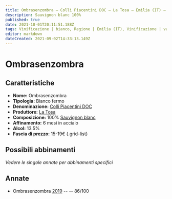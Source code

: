 ```yaml
---
title: Ombrasenzombra – Colli Piacentini DOC – La Tosa – Emilia (IT) – 15-19€ – 3★
description: Sauvignon blanc 100%
published: true
date: 2021-10-01T20:11:51.188Z
tags: Vinificazione | bianco, Regione | Emilia (IT), Vinificazione | varietale, Vinificazione | fermo, Valutazioni | 3 stelle, Vitigni | Malvasia di Candia aromatica, Prezzi | 15-19€
editor: markdown
dateCreated: 2021-09-02T14:33:13.149Z
---
```


# Ombrasenzombra

## Caratteristiche
- **Nome:** Ombrasenzombra
- **Tipologia:** Bianco fermo
- **Denominazione:** [Colli Piacentini DOC](/denominazioni/Italia/Emilia/DOC-Colli-Piacentini)
- **Produttore:** [La Tosa](/produttori/Italia/Emilia/La-Tosa) 
- **Composizione:** 100% [Sauvignon blanc](/vitigni/Italia/bacca-bianca/sauvignon-blanc)
- **Affinamento:** 6 mesi in acciaio
- **Alcol:** 13.5%
- **Fascia di prezzo:** 15-19€
{.grid-list}

## Possibili abbinamenti
*Vedere le singole annate per abbinamenti specifici*

## Annate
- Ombrasenzombra [2019](/vini/Italia/Emilia/La-Tosa/Sauvignon-Ombrasenzombra/2019) -- <span class="star-3"></span> -- 86/100

